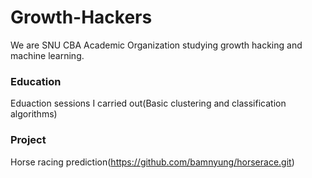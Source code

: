 # Growth-Hackers
We are SNU CBA Academic Organization studying growth hacking and machine learning.

### Education
Eduaction sessions I carried out(Basic clustering and classification algorithms)

### Project
Horse racing prediction(https://github.com/bamnyung/horserace.git)
